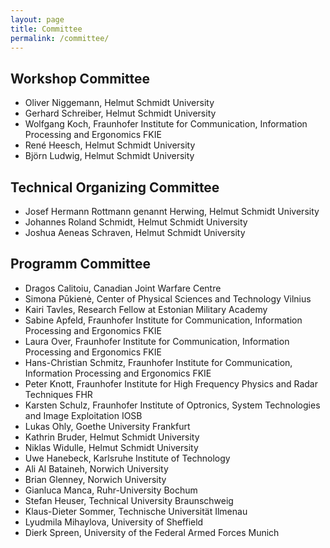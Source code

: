 ```yaml
---
layout: page
title: Committee
permalink: /committee/
---
```


## Workshop Committee

- Oliver Niggemann, Helmut Schmidt University
- Gerhard Schreiber, Helmut Schmidt University
- Wolfgang Koch, Fraunhofer Institute for Communication, Information Processing and Ergonomics FKIE
- René Heesch, Helmut Schmidt University
- Björn Ludwig, Helmut Schmidt University

## Technical Organizing Committee

- Josef Hermann Rottmann genannt Herwing, Helmut Schmidt University
- Johannes Roland Schmidt, Helmut Schmidt University
- Joshua Aeneas Schraven, Helmut Schmidt University

## Programm Committee

- Dragos Calitoiu, Canadian Joint Warfare Centre
- Simona Pūkienė, Center of Physical Sciences and Technology Vilnius
- Kairi Tavles, Research Fellow at Estonian Military Academy
- Sabine Apfeld, Fraunhofer Institute for Communication, Information Processing and Ergonomics FKIE
- Laura Over, Fraunhofer Institute for Communication, Information Processing and Ergonomics FKIE
- Hans-Christian Schmitz, Fraunhofer Institute for Communication, Information Processing and Ergonomics FKIE
- Peter Knott, Fraunhofer Institute for High Frequency Physics and Radar Techniques FHR
- Karsten Schulz, Fraunhofer Institute of Optronics, System Technologies and Image Exploitation IOSB
- Lukas Ohly, Goethe University Frankfurt
- Kathrin Bruder, Helmut Schmidt University
- Niklas Widulle, Helmut Schmidt University
- Uwe Hanebeck, Karlsruhe Institute of Technology
- Ali Al Bataineh, Norwich University
- Brian Glenney, Norwich University
- Gianluca Manca, Ruhr-University Bochum
- Stefan Heuser, Technical University Braunschweig
- Klaus-Dieter Sommer, Technische Universität Ilmenau
- Lyudmila Mihaylova, University of Sheffield
- Dierk Spreen, University of the Federal Armed Forces Munich
